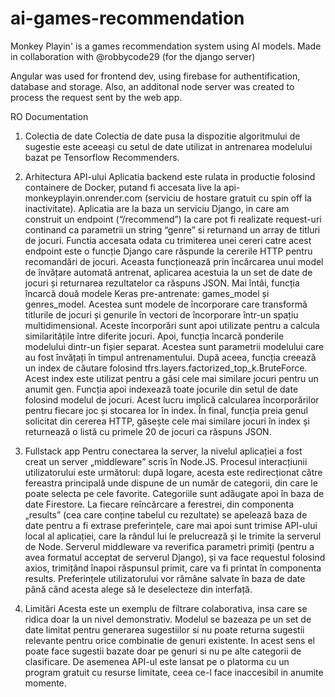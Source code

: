 # ai-games-recommendation
Monkey Playin' is a games recommendation system using AI models.
Made in collaboration with @robbycode29 (for the django server)

Angular was used for frontend dev, using firebase for authentification, database and storage. Also, an additonal node server was created to process the request sent by the web app.

RO Documentation

1.	Colectia de date 
Colectia de date pusa la dispozitie algoritmului de sugestie este aceeași cu setul de date utilizat in antrenarea modelului bazat pe Tensorflow Recommenders.

2.	Arhitectura API-ului 
Aplicatia backend este rulata in productie folosind containere de Docker, putand fi accesata live la api-monkeyplayin.onrender.com (serviciu de hostare gratuit cu spin off la inactivitate). 
Aplicatia are la baza un serviciu Django, in care am construit un endpoint (“/recommend”) la care pot fi realizate request-uri continand ca parametrii un string “genre” si returnand un array de titluri de jocuri. 
Functia accesata odata cu trimiterea unei cereri catre acest endpoint este o funcție Django care răspunde la cererile HTTP pentru recomandări de jocuri. Aceasta funcționează prin încărcarea unui model de învățare automată antrenat, aplicarea acestuia la un set de date de jocuri și returnarea rezultatelor ca răspuns JSON. 
Mai întâi, funcția încarcă două modele Keras pre-antrenate: games_model și genres_model. Acestea sunt modele de încorporare care transformă titlurile de jocuri și genurile în vectori de încorporare într-un spațiu multidimensional. Aceste încorporări sunt apoi utilizate pentru a calcula similaritățile între diferite jocuri. 
Apoi, funcția încarcă ponderile modelului dintr-un fișier separat. Acestea sunt parametrii modelului care au fost învățați în timpul antrenamentului. 
După aceea, funcția creează un index de căutare folosind tfrs.layers.factorized_top_k.BruteForce. Acest index este utilizat pentru a găsi cele mai similare jocuri pentru un anumit gen. 
Funcția apoi indexează toate jocurile din setul de date folosind modelul de jocuri. Acest lucru implică calcularea încorporărilor pentru fiecare joc și stocarea lor în index. În final, funcția preia genul solicitat din cererea HTTP, găsește cele mai similare jocuri în index și returnează o listă cu primele 20 de jocuri ca răspuns JSON. 

3.	Fullstack app
Pentru conectarea la server, la nivelul aplicației a fost creat un server „middleware” scris în Node.JS. 
Procesul interacțiunii utilizatorului este următorul: după logare, acesta este redirecționat către fereastra principală unde dispune de un număr de categorii, din care le poate selecta pe cele favorite. 
Categoriile sunt adăugate apoi în baza de date Firestore.
La fiecare reîncărcare a ferestrei, din componenta „results” (cea care conține tabelul cu rezultate) se apelează baza de date pentru a fi extrase preferințele, care mai apoi sunt trimise API-ului local al aplicației, care la rândul lui le prelucrează și le trimite la serverul de Node.
Serverul middleware va reverifica parametri primiți (pentru a avea formatul acceptat de serverul Django), și va face requestul folosind axios, trimițând înapoi răspunsul primit, care va fi printat în componenta results.
Preferințele utilizatorului vor rămâne salvate în baza de date până când acesta alege să le deselecteze din interfață. 
 

4. Limitări 
Acesta este un exemplu de filtrare colaborativa, insa care se ridica doar la un nivel demonstrativ. Modelul se bazeaza pe un set de date limitat pentru generarea sugestiilor si nu poate returna sugestii relevante pentru orice combinatie de genuri existente. In acest sens el poate face sugestii bazate doar pe genuri si nu pe alte categorii de clasificare. De asemenea API-ul este lansat pe o platorma cu un program gratuit cu resurse limitate, ceea ce-l face inaccesibil in anumite momente.


